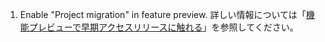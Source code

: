 1. Enable "Project migration" in feature preview. 詳しい情報については「[機能プレビューで早期アクセスリリースに触れる](/get-started/using-github/exploring-early-access-releases-with-feature-preview)」を参照してください。
